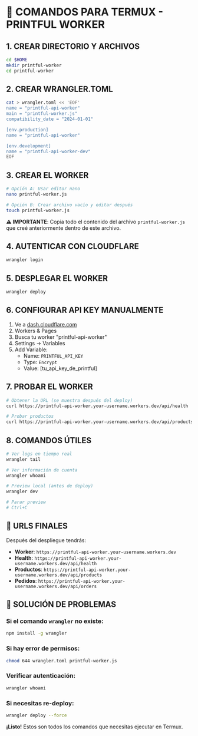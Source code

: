 # 🚀 COMANDOS PARA TERMUX - PRINTFUL WORKER

## 1. **CREAR DIRECTORIO Y ARCHIVOS**
```bash
cd $HOME
mkdir printful-worker
cd printful-worker
```

## 2. **CREAR WRANGLER.TOML**
```bash
cat > wrangler.toml << 'EOF'
name = "printful-api-worker"
main = "printful-worker.js"
compatibility_date = "2024-01-01"

[env.production]
name = "printful-api-worker"

[env.development]
name = "printful-api-worker-dev"
EOF
```

## 3. **CREAR EL WORKER**
```bash
# Opción A: Usar editor nano
nano printful-worker.js

# Opción B: Crear archivo vacío y editar después
touch printful-worker.js
```

**⚠️ IMPORTANTE**: Copia todo el contenido del archivo `printful-worker.js` que creé anteriormente dentro de este archivo.

## 4. **AUTENTICAR CON CLOUDFLARE**
```bash
wrangler login
```

## 5. **DESPLEGAR EL WORKER**
```bash
wrangler deploy
```

## 6. **CONFIGURAR API KEY MANUALMENTE**
1. Ve a [dash.cloudflare.com](https://dash.cloudflare.com)
2. Workers & Pages
3. Busca tu worker "printful-api-worker"
4. Settings → Variables
5. Add Variable:
   - Name: `PRINTFUL_API_KEY`
   - Type: `Encrypt`
   - Value: [tu_api_key_de_printful]

## 7. **PROBAR EL WORKER**
```bash
# Obtener la URL (se muestra después del deploy)
curl https://printful-api-worker.your-username.workers.dev/api/health

# Probar productos
curl https://printful-api-worker.your-username.workers.dev/api/products
```

## 8. **COMANDOS ÚTILES**
```bash
# Ver logs en tiempo real
wrangler tail

# Ver información de cuenta
wrangler whoami

# Preview local (antes de deploy)
wrangler dev

# Parar preview
# Ctrl+C
```

## 📱 **URLS FINALES**
Después del despliegue tendrás:
- **Worker**: `https://printful-api-worker.your-username.workers.dev`
- **Health**: `https://printful-api-worker.your-username.workers.dev/api/health`
- **Productos**: `https://printful-api-worker.your-username.workers.dev/api/products`
- **Pedidos**: `https://printful-api-worker.your-username.workers.dev/api/orders`

## 🔧 **SOLUCIÓN DE PROBLEMAS**

### Si el comando `wrangler` no existe:
```bash
npm install -g wrangler
```

### Si hay error de permisos:
```bash
chmod 644 wrangler.toml printful-worker.js
```

### Verificar autenticación:
```bash
wrangler whoami
```

### Si necesitas re-deploy:
```bash
wrangler deploy --force
```

**¡Listo!** Estos son todos los comandos que necesitas ejecutar en Termux.